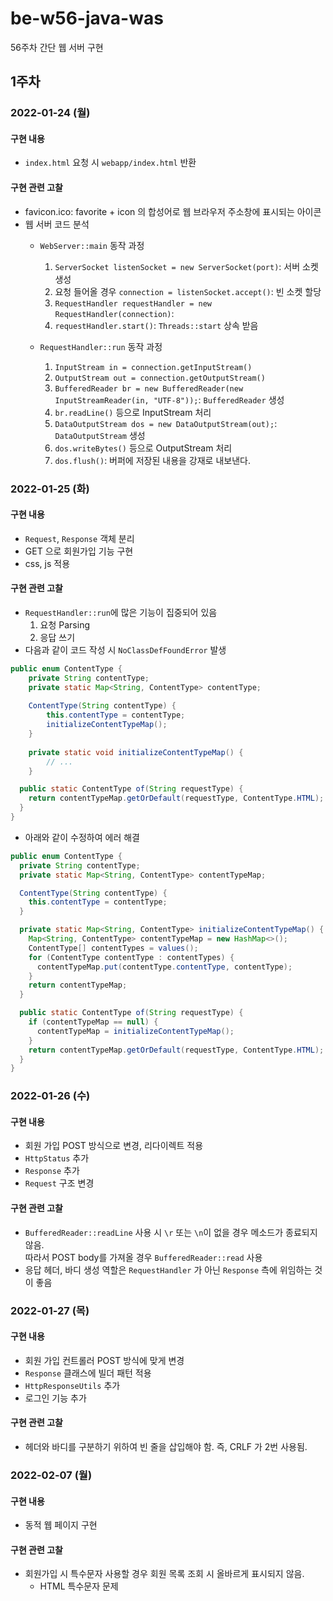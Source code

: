 # be-w56-java-was
56주차 간단 웹 서버 구현

## 1주차

### 2022-01-24 (월)

#### 구현 내용

- `index.html` 요청 시 `webapp/index.html` 반환

#### 구현 관련 고찰

- favicon.ico: favorite + icon 의 합성어로 웹 브라우저 주소창에 표시되는 아이콘
- 웹 서버 코드 분석
  - `WebServer::main` 동작 과정 
    1. `ServerSocket listenSocket = new ServerSocket(port)`: 서버 소켓 생성
    2. 요청 들어올 경우 `connection = listenSocket.accept()`: 빈 소켓 할당
    3. `RequestHandler requestHandler = new RequestHandler(connection)`:
    4. `requestHandler.start()`: `Threads::start` 상속 받음 

  - `RequestHandler::run` 동작 과정
    1. `InputStream in = connection.getInputStream()`
    2. `OutputStream out = connection.getOutputStream()`
    3. `BufferedReader br = new BufferedReader(new InputStreamReader(in, "UTF-8"));`: `BufferedReader` 생성
    4. `br.readLine()` 등으로 InputStream 처리
    5. `DataOutputStream dos = new DataOutputStream(out);`: `DataOutputStream` 생성
    6. `dos.writeBytes()` 등으로 OutputStream 처리
    7. `dos.flush()`: 버퍼에 저장된 내용을 강재로 내보낸다.
    
### 2022-01-25 (화)

#### 구현 내용

- `Request`, `Response` 객체 분리
- GET 으로 회원가입 기능 구현
- css, js 적용

#### 구현 관련 고찰

- `RequestHandler::run`에 많은 기능이 집중되어 있음
  1. 요청 Parsing
  2. 응답 쓰기
- 다음과 같이 코드 작성 시 `NoClassDefFoundError` 발생
```java
public enum ContentType {    
    private String contentType;
    private static Map<String, ContentType> contentType;
    
    ContentType(String contentType) {
        this.contentType = contentType;
        initializeContentTypeMap();
    }
    
    private static void initializeContentTypeMap() {
        // ...   
    }

  public static ContentType of(String requestType) {
    return contentTypeMap.getOrDefault(requestType, ContentType.HTML);
  }
}
```
- 아래와 같이 수정하여 에러 해결
```java
public enum ContentType {
  private String contentType;
  private static Map<String, ContentType> contentTypeMap;

  ContentType(String contentType) {
    this.contentType = contentType;
  }

  private static Map<String, ContentType> initializeContentTypeMap() {
    Map<String, ContentType> contentTypeMap = new HashMap<>();
    ContentType[] contentTypes = values();
    for (ContentType contentType : contentTypes) {
      contentTypeMap.put(contentType.contentType, contentType);
    }
    return contentTypeMap;
  }

  public static ContentType of(String requestType) {
    if (contentTypeMap == null) {
      contentTypeMap = initializeContentTypeMap();
    }
    return contentTypeMap.getOrDefault(requestType, ContentType.HTML);
  }
}
```

### 2022-01-26 (수)

#### 구현 내용

- 회원 가입 POST 방식으로 변경, 리다이렉트 적용
- `HttpStatus` 추가
- `Response` 추가
- `Request` 구조 변경

#### 구현 관련 고찰

- `BufferedReader::readLine` 사용 시 `\r` 또는 `\n`이 없을 경우 메소드가 종료되지 않음.  
따라서 POST body를 가져올 경우 `BufferedReader::read` 사용
- 응답 헤더, 바디 생성 역할은 `RequestHandler` 가 아닌 `Response` 측에 위임하는 것이 좋음

### 2022-01-27 (목)

#### 구현 내용

- 회원 가입 컨트롤러 POST 방식에 맞게 변경
- `Response` 클래스에 빌더 패턴 적용
- `HttpResponseUtils` 추가
- 로그인 기능 추가

#### 구현 관련 고찰

- 헤더와 바디를 구분하기 위하여 빈 줄을 삽입해야 함. 즉, CRLF 가 2번 사용됨.

### 2022-02-07 (월)

#### 구현 내용

- 동적 웹 페이지 구현

#### 구현 관련 고찰

- 회원가입 시 특수문자 사용할 경우 회원 목록 조회 시 올바르게 표시되지 않음.
  - HTML 특수문자 문제
